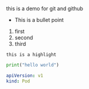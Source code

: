  this is a demo for git and github 


- This is a bullet point 

1. first 
2. second 
3. third

`this is a highlight`

```py
print("hello world")
```

```yaml
apiVersion: v1
kind: Pod

```